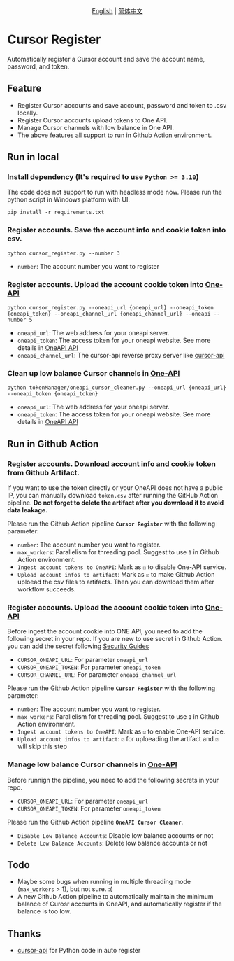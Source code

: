<p align="center">
  <span>
   <a href="https://github.com/JiuZ-Chn/CursorRegister/blob/main/README.md">English</a>  | 
   <a href="https://github.com/JiuZ-Chn/CursorRegister/blob/main/README.zh_CN.md">简体中文</a>
  </span>
<p>

# Cursor Register

Automatically register a Cursor account and save the account name, password, and token.


## Feature

- Register Cursor accounts and save account, password and token to .csv locally.
- Register Cursor accounts upload tokens to One API.
- Manage Cursor channels with low balance in One API.
- The above features all support to run in Github Action environment.

## Run in local

### Install dependency **(It's required to use `Python >= 3.10`)**

The code does not support to run with headless mode now. Please run the python script in Windows platform with UI. 

```
pip install -r requirements.txt
```

### Register accounts. Save the account info and cookie token into csv.

```
python cursor_register.py --number 3
```
- `number`: The account number you want to register

### Register accounts. Upload the account cookie token into [One-API](https://github.com/songquanpeng/one-api)

```
python cursor_register.py --oneapi_url {oneapi_url} --oneapi_token {oneapi_token} --oneapi_channel_url {oneapi_channel_url} --oneapi --number 5
```
- `oneapi_url`: The web address for your oneapi server. 
- `oneapi_token`: The access token for your oneapi website. See more details in [OneAPI API](https://github.com/songquanpeng/one-api/blob/main/docs/API.md)
- `oneapi_channel_url`: The cursor-api reverse proxy server like [cursor-api](https://github.com/lvguanjun/cursor-api)

### Clean up low balance Cursor channels in [One-API](https://github.com/songquanpeng/one-api)

```
python tokenManager/oneapi_cursor_cleaner.py --oneapi_url {oneapi_url} --oneapi_token {oneapi_token}
```
- `oneapi_url`: The web address for your oneapi server. 
- `oneapi_token`: The access token for your oneapi website. See more details in [OneAPI API](https://github.com/songquanpeng/one-api/blob/main/docs/API.md)

## Run in Github Action

### Register accounts. Download account info and cookie token from Github Artifact.

If you want to use the token directly or your OneAPI does not have a public IP, you can manually download `token.csv` after running the GitHub Action pipeline. **Do not forget to delete the artifact after you download it to avoid data leakage.**

Please run the Github Action pipeline **`Cursor Register`** with the following parameter:
- `number`: The account number you want to register.
- `max_workers`: Parallelism for threading pool. Suggest to use `1` in Github Action environment.
- `Ingest account tokens to OneAPI`: Mark as `☐` to disable One-API service.
- `Upload account infos to artifact`: Mark as `☑` to make Github Action uploead the csv files to artifacts. Then you can download them after workflow succeeds.

### Register accounts. Upload the account cookie token into [One-API](https://github.com/songquanpeng/one-api)

Before ingest the account cookie into ONE API, you need to add the following secret in your repo. If you are new to use secret in Github Action. you can add the secret following [Security Guides](https://docs.github.com/en/actions/security-for-github-actions/security-guides/using-secrets-in-github-actions#creating-secrets-for-a-repository) 

- `CURSOR_ONEAPI_URL`: For parameter `oneapi_url`
- `CURSOR_ONEAPI_TOKEN`: For parameter `oneapi_token`
- `CURSOR_CHANNEL_URL`: For parameter `oneapi_channel_url`

Please run the Github Action pipeline **`Cursor Register`** with the following parameter:
- `number`: The account number you want to register.
- `max_workers`: Parallelism for threading pool. Suggest to use `1` in Github Action environment.
- `Ingest account tokens to OneAPI`: Mark as `☑` to enable One-API service.
- `Upload account infos to artifact`: `☑` for uploeading the artifact and `☑` will skip this step

### Manage low balance Cursor channels in [One-API](https://github.com/songquanpeng/one-api)

Before runnign the pipeline, you need to add the following secrets in your repo.

- `CURSOR_ONEAPI_URL`: For parameter `oneapi_url`
- `CURSOR_ONEAPI_TOKEN`: For parameter `oneapi_token`

Please run the Github Action pipeline **`OneAPI Cursor Cleaner`**.

- `Disable Low Balance Accounts`: Disable low balance accounts or not
- `Delete Low Balance Accounts`: Delete low balance accounts or not

## Todo
- Maybe some bugs when running in multiple threading mode (`max_workers` > 1), but not sure. :(
- A new Github Action pipeline to automatically maintain the minimum balance of Curosr accounts in OneAPI, and automatically register if the balance is too low.

## Thanks
- [cursor-api](https://github.com/Old-Camel/cursor-api/) for Python code in auto register
